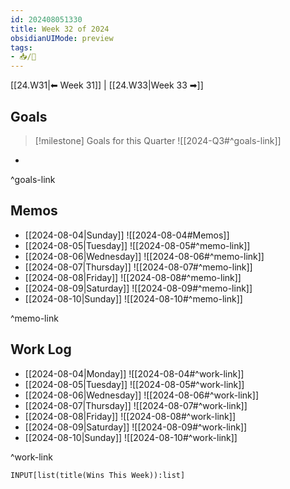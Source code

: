 ```yaml
---
id: 202408051330
title: Week 32 of 2024
obsidianUIMode: preview
tags:
- 📥/🌲 
---
```


[[24.W31|⬅ Week 31]] | [[24.W33|Week 33 ➡]]

## Goals

> [!milestone] Goals for this Quarter
> ![[2024-Q3#^goals-link]]

- 

^goals-link

## Memos

- [[2024-08-04|Sunday]]
	![[2024-08-04#Memos]]
- [[2024-08-05|Tuesday]]
	![[2024-08-05#^memo-link]]
- [[2024-08-06|Wednesday]]
	![[2024-08-06#^memo-link]]
- [[2024-08-07|Thursday]]
	![[2024-08-07#^memo-link]]
- [[2024-08-08|Friday]]
	![[2024-08-08#^memo-link]]
- [[2024-08-09|Saturday]]
	![[2024-08-09#^memo-link]]
- [[2024-08-10|Sunday]]
	![[2024-08-10#^memo-link]]

^memo-link

## Work Log

- [[2024-08-04|Monday]]
	![[2024-08-04#^work-link]]
- [[2024-08-05|Tuesday]]
	![[2024-08-05#^work-link]]
- [[2024-08-06|Wednesday]]
	![[2024-08-06#^work-link]]
- [[2024-08-07|Thursday]]
	![[2024-08-07#^work-link]]
- [[2024-08-08|Friday]]
	![[2024-08-08#^work-link]]
- [[2024-08-09|Saturday]]
	![[2024-08-09#^work-link]]
- [[2024-08-10|Sunday]]
	![[2024-08-10#^work-link]] 

^work-link

```meta-bind
INPUT[list(title(Wins This Week)):list]
```
